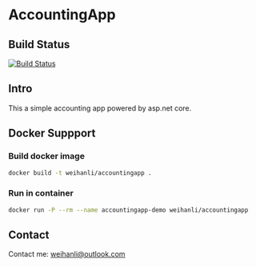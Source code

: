 # AccountingApp

## Build Status

[![Build Status](https://travis-ci.org/WeihanLi/AccountingApp.svg?branch=master)](https://travis-ci.org/WeihanLi/AccountingApp)

## Intro

This a simple accounting app powered by asp.net core.

## Docker Suppport

### Build docker image

``` bash
docker build -t weihanli/accountingapp .
```

### Run in container

``` bash
docker run -P --rm --name accountingapp-demo weihanli/accountingapp
```

## Contact

Contact me: <weihanli@outlook.com>